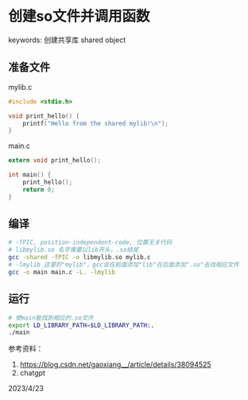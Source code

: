 # 创建so文件并调用函数

keywords: 创建共享库 shared object  

## 准备文件
mylib.c  
```c
#include <stdio.h>

void print_hello() {
    printf("Hello from the shared mylib!\n");
}
```

main.c  
```c
extern void print_hello();

int main() {
    print_hello();
    return 0;
}
```

## 编译
```bash
# -fPIC, position-independent-code, 位置无关代码
# libmylib.so 名字需要以lib开头，.so结尾
gcc -shared -fPIC -o libmylib.so mylib.c
# -lmylib 这里的"mylib"，gcc会在前面添加"lib"在后面添加".so"去找相应文件
gcc -o main main.c -L. -lmylib
```

## 运行
```bash
# 使main能找到相应的.so文件
export LD_LIBRARY_PATH=$LD_LIBRARY_PATH:.
./main
```


参考资料：  
1. https://blog.csdn.net/gaoxiang__/article/details/38094525
2. chatgpt


2023/4/23  
